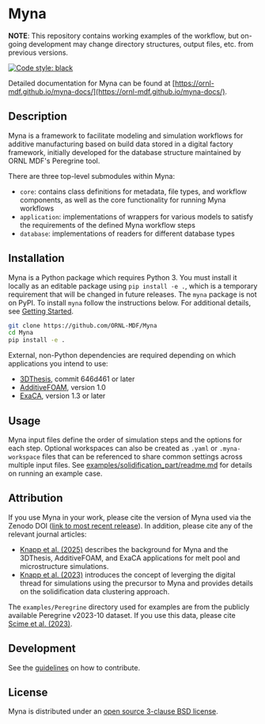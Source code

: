 # Myna

**NOTE**: This repository contains working examples of the workflow, but on-going
development may change directory structures, output files, etc. from previous versions.

[![Code style: black](https://img.shields.io/badge/code%20style-black-000000.svg)](https://github.com/psf/black)

Detailed documentation for Myna can be found at
[https://ornl-mdf.github.io/myna-docs/](https://ornl-mdf.github.io/myna-docs/).

## Description

Myna is a framework to facilitate modeling and simulation workflows for additive
manufacturing based on build data stored in a digital factory framework, initially
developed for the database structure maintained by ORNL MDF's Peregrine tool.

There are three top-level submodules within Myna:

- `core`: contains class definitions for metadata, file types, and workflow components,
as well as the core functionality for running Myna workflows
- `application`: implementations of wrappers for various models to satisfy the
requirements of the defined Myna workflow steps
- `database`: implementations of readers for different database types

## Installation

Myna is a Python package which requires Python 3. You must install it locally as an
editable package using `pip install -e .`, which is a temporary requirement that will
be changed in future releases. The `myna` package is not on PyPI. To install `myna`
follow the instructions below. For additional details, see
[Getting Started](https://ornl-mdf.github.io/myna-docs/getting_started).

```bash
git clone https://github.com/ORNL-MDF/Myna
cd Myna
pip install -e .
```

External, non-Python dependencies are required depending on which applications you
intend to use:

- [3DThesis](https://github.com/ORNL-MDF/3DThesis), commit 646d461 or later
- [AdditiveFOAM](https://github.com/ORNL/AdditiveFOAM), version 1.0
- [ExaCA](https://github.com/LLNL/ExaCA), version 1.3 or later

## Usage

Myna input files define the order of simulation steps and the options for each step.
Optional workspaces can also be created as `.yaml` or `.myna-workspace` files that can
be referenced to share common settings across multiple input files. See
[examples/solidification_part/readme.md](examples/solidification_part/readme.md) for
details on running an example case.

## Attribution

If you use Myna in your work, please cite the version of Myna used via the Zenodo DOI
([link to most recent release](https://zenodo.org/doi/10.5281/zenodo.13345124)).
In addition, please cite any of the relevant journal articles:

- [Knapp et al. (2025)](https://doi.org/10.1016/j.commatsci.2025.114094) describes
  the background for Myna and the 3DThesis, AdditiveFOAM, and ExaCA applications for
  melt pool and microstructure simulations.
- [Knapp et al. (2023)](https://doi.org/10.1016/j.addma.2023.103861) introduces the
  concept of leverging the digital thread for simulations using the precursor to
  Myna and provides details on the solidification data clustering approach.

The `examples/Peregrine` directory used for examples are from the publicly
available Peregrine v2023-10 dataset. If you use this data, please cite
[Scime et al. (2023)](https://doi.ccs.ornl.gov/dataset/be65285a-316d-534d-989e-eacb30cb6e46).

## Development

See the [guidelines](CONTRIBUTING.md) on how to contribute.

## License

Myna is distributed under an [open source 3-clause BSD license](LICENSE.md).
